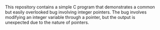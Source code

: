 This repository contains a simple C program that demonstrates a common but easily overlooked bug involving integer pointers. The bug involves modifying an integer variable through a pointer, but the output is unexpected due to the nature of pointers.